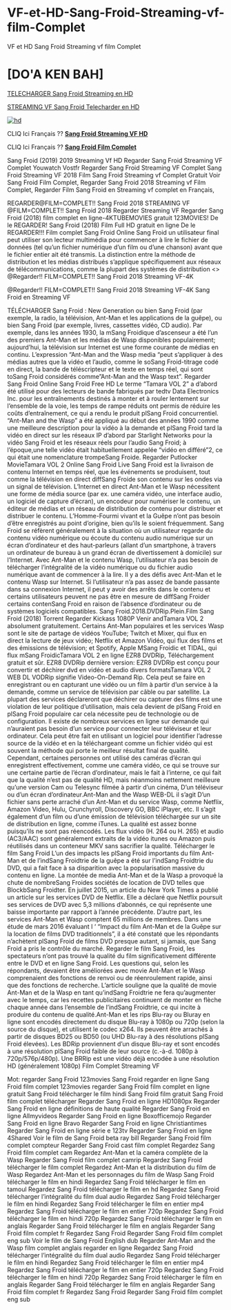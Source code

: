 # VF-et-HD-Sang-Froid-Streaming-vf-film-Complet
VF et HD Sang Froid Streaming vf film Complet
# [DO'A KEN BAH] 

[TELECHARGER Sang Froid Streaming en HD](https://filmsvoir.co/movie/438650/sang-froid.html)

[STREAMING VF Sang Froid Telecharder en HD](https://filmsvoir.co/movie/438650/sang-froid.html)

[![hd](https://i.imgur.com/0GiAfX4.png)](https://filmsvoir.co/movie/438650/sang-froid.html)

CLIQ Ici Français ?? <a href="https://filmsvoir.co/movie/438650/sang-froid.html" rel="nofollow"><b>Sang Froid Streaming VF HD</b></a>

CLIQ Ici Français ?? <a href="https://filmsvoir.co/movie/438650/sang-froid.html" rel="nofollow"><b>Sang Froid Film Complet</b></a>

Sang Froid (2019) 2019 Streaming Vf HD Regarder Sang Froid Streaming VF Complet Youwatch Vostfr Regarder Sang Froid Streaming VF Complet Sang Froid Streaming VF 2018 Film Sang Froid Streaming vf Complet Gratuit Voir Sang Froid Film Complet, Regarder Sang Froid 2018 Streaming vf Film Complet, Regarder Film Sang Froid en Streaming vf complet en Français,

REGARDER@FILM=COMPLET!! Sang Froid 2018 STREAMING VF @FILM=COMPLET!! Sang Froid 2018 Regarder Streaming VF Regarder Sang Froid (2018) film complet en ligne-4KTUBEMOVIES gratuit 123MOVIES! De le REGARDER! Sang Froid (2018) Film Full HD gratuit en ligne De le REGARDER!!! Film complet Sang Froid Online Sang Froid un utilisateur final peut utiliser son lecteur multimédia pour commencer à lire le fichier de données (tel qu’un fichier numérique d’un film ou d’une chanson) avant que le fichier entier ait été transmis. La distinction entre la méthode de distribution et les médias distribués s’applique spécifiquement aux réseaux de télécommunications, comme la plupart des systèmes de distribution <> @Regarder!! FILM=COMPLET!! Sang Froid 2018 Streaming VF-4K

@Regarder!! FILM=COMPLET!! Sang Froid 2018 Streaming VF-4K Sang Froid en Streaming VF

TÉLÉCHARGER Sang Froid : New Generation ou bien Sang Froid (par exemple, la radio, la télévision, Ant-Man et les applications de la guêpe), ou bien Sang Froid (par exemple, livres, cassettes vidéo, CD audio). Par exemple, dans les années 1930, la mSang Froidique d’ascenseur a été l’un des premiers Ant-Man et les médias de Wasp disponibles populairement; aujourd’hui, la télévision sur Internet est une forme courante de médias en continu. L’expression “Ant-Man and the Wasp media “peut s’appliquer à des médias autres que la vidéo et l’audio, comme le soSang Froid-titrage codé en direct, la bande de téléscripteur et le texte en temps réel, qui sont toSang Froid considérés comme”Ant-Man and the Wasp text”. Regarder Sang Froid Online Sang Froid Free HD Le terme “Tamara VOL 2” a d’abord été utilisé pour des lecteurs de bande fabriqués par tedtv Data Electronics Inc. pour les entraînements destinés à monter et à rouler lentement sur l’ensemble de la voie, les temps de rampe réduits ont permis de réduire les coûts d’entraînement, ce qui a rendu le produit plSang Froid concurrentiel. “Ant-Man and the Wasp” a été appliqué au début des années 1990 comme une meilleure description pour la vidéo à la demande et plSang Froid tard la vidéo en direct sur les réseaux IP d’abord par Starlight Networks pour la vidéo Sang Froid et les réseaux réels pour l’audio Sang Froid; à l’époque,une telle vidéo était habituellement appelée “vidéo en différé”2, ce qui était une nomenclature trompeSang Froide. Regarder Putlocker MovieTamara VOL 2 Online Sang Froid Live Sang Froid est la livraison de contenu Internet en temps réel, que les événements se produisent, tout comme la télévision en direct diffSang Froide son contenu sur les ondes via un signal de télévision. L’Internet en direct Ant-Man et le Wasp nécessitent une forme de média source (par ex. une caméra vidéo, une interface audio, un logiciel de capture d’écran), un encodeur pour numériser le contenu, un éditeur de médias et un réseau de distribution de contenu pour distribuer et distribuer le contenu. L’Homme-Fourmi vivant et la Guêpe n’ont pas besoin d’être enregistrés au point d’origine, bien qu’ils le soient fréquemment. Sang Froid se réfèrent généralement à la situation où un utilisateur regarde du contenu vidéo numérique ou écoute du contenu audio numérique sur un écran d’ordinateur et des haut-parleurs (allant d’un smartphone, à travers un ordinateur de bureau à un grand écran de divertissement à domicile) sur l’Internet. Avec Ant-Man et le contenu Wasp, l’utilisateur n’a pas besoin de télécharger l’intégralité de la vidéo numérique ou du fichier audio numérique avant de commencer à la lire. Il y a des défis avec Ant-Man et le contenu Wasp sur Internet. Si l’utilisateur n’a pas assez de bande passante dans sa connexion Internet, il peut y avoir des arrêts dans le contenu et certains utilisateurs peuvent ne pas être en mesure de diffSang Froider certains contenSang Froid en raison de l’absence d’ordinateur ou de systèmes logiciels compatibles. Sang Froid.2018.DVDRip.Plein.Film Sang Froid (2018) Torrent Regarder Kickass 1080P Venir andTamara VOL 2 absolument gratuitement. Certains Ant-Man populaires et les services Wasp sont le site de partage de vidéos YouTube; Twitch et Mixer, qui flux en direct la lecture de jeux vidéo; Netflix et Amazon Vidéo, qui flux des films et des émissions de télévision; et Spotify, Apple MSang Froidic et TIDAL, qui flux mSang FroidicTamara VOL 2 en ligne EZR8 DVDRip, Téléchargement gratuit et sûr. EZR8 DVDRip dernière version: EZR8 DVDRip est conçu pour convertir et déchirer dvd en vidéo et audio divers formatsTamara VOL 2 WEB DL VODRip signifie Video-On-Demand Rip. Cela peut se faire en enregistrant ou en capturant une vidéo ou un film à partir d’un service à la demande, comme un service de télévision par câble ou par satellite. La plupart des services déclareront que déchirer ou capturer des films est une violation de leur politique d’utilisation, mais cela devient de plSang Froid en plSang Froid populaire car cela nécessite peu de technologie ou de configuration. Il existe de nombreux services en ligne sur demande qui n’auraient pas besoin d’un service pour connecter leur téléviseur et leur ordinateur. Cela peut être fait en utilisant un logiciel pour identifier l’adresse source de la vidéo et en la téléchargeant comme un fichier vidéo qui est souvent la méthode qui porte le meilleur résultat final de qualité. Cependant, certaines personnes ont utilisé des caméras d’écran qui enregistrent effectivement, comme une caméra vidéo, ce qui se trouve sur une certaine partie de l’écran d’ordinateur, mais le fait à l’interne, ce qui fait que la qualité n’est pas de qualité HD, mais néanmoins nettement meilleure qu’une version Cam ou Telesync filmée à partir d’un cinéma, D’un téléviseur ou d’un écran d’ordinateur.Ant-Man and the Wasp WEB-DL il s’agit D’un fichier sans perte arraché d’un Ant-Man et du service Wasp, comme Netflix, Amazon Video, Hulu, Crunchyroll, Discovery GO, BBC iPlayer, etc. Il s’agit également d’un film ou d’une émission de télévision téléchargée sur un site de distribution en ligne, comme iTunes. La qualité est assez bonne puisqu’ils ne sont pas réencodés. Les flux vidéo (H. 264 ou H. 265) et audio (AC3/AAC) sont généralement extraits de la vidéo itunes ou Amazon puis réutilisés dans un conteneur MKV sans sacrifier la qualité. Télécharger le film Sang Froid L’un des impacts les plSang Froid importants du film Ant-Man et de l’indSang Froidtrie de la guêpe a été sur l’indSang Froidtrie du DVD, qui a fait face à sa disparition avec la popularisation massive du contenu en ligne. La montée de media Ant-Man et de la Wasp a provoqué la chute de nombreSang Froides sociétés de location de DVD telles que BlockbSang Froidter. En juillet 2015, un article du New York Times a publié un article sur les services DVD de Netflix. Elle a déclaré que Netflix poursuit ses services de DVD avec 5,3 millions d’abonnés, ce qui représente une baisse importante par rapport à l’année précédente. D’autre part, les services Ant-Man et Wasp comptent 65 millions de membres. Dans une étude de mars 2016 évaluant l ‘ “Impact du film Ant-Man et de la Guêpe sur la location de films DVD traditionnels”, il a été constaté que les répondants n’achètent plSang Froid de films DVD presque autant, si jamais, que Sang Froid a pris le contrôle du marché. Regarder le film Sang Froid, les spectateurs n’ont pas trouvé la qualité du film significativement différente entre le DVD et en ligne Sang Froid. Les questions qui, selon les répondants, devaient être améliorées avec movie Ant-Man et le Wasp comprenaient des fonctions de renvoi ou de réenroulement rapide, ainsi que des fonctions de recherche. L’article souligne que la qualité de movie Ant-Man et de la Wasp en tant qu’indSang Froidtrie ne fera qu’augmenter avec le temps, car les recettes publicitaires continuent de monter en flèche chaque année dans l’ensemble de l’indSang Froidtrie, ce qui incite à produire du contenu de qualité.Ant-Man et les rips Blu-ray ou Bluray en ligne sont encodés directement du disque Blu-ray à 1080p ou 720p (selon la source du disque), et utilisent le codec x264. Ils peuvent être arrachés à partir de disques BD25 ou BD50 (ou UHD Blu-ray à des résolutions plSang Froid élevées). Les BDRip proviennent d’un disque Blu-ray et sont encodés à une résolution plSang Froid faible de leur source (c.-à-d. 1080p à 720p/576p/480p). Une BRRip est une vidéo déjà encodée à une résolution HD (généralement 1080p) Film Complet Streaming VF

Mot: regarder Sang Froid 123movies Sang Froid regarder en ligne Sang Froid film complet 123movies regarder Sang Froid film complet en ligne gratuit Sang Froid télécharger le film hindi Sang Froid film gratuit Sang Froid film complet télécharger Regarder Sang Froid en ligne HD1080px Regarder Sang Froid en ligne définitions de haute qualité Regarder Sang Froid en ligne Allmyvideos Regarder Sang Froid en ligne Boxofficemojo Regarder Sang Froid en ligne Bravo Regarder Sang Froid en ligne Christiantimes Regarder Sang Froid en ligne série e 123tv Regarder Sang Froid en ligne 4Shared Voir le film de Sang Froid beta ray bill Regarder Sang Froid film complet compteur Regarder Sang Froid cast film complet Regardez Sang Froid film complet cam Regardez Ant-Man et la caméra complète de la Wasp Regarder Sang Froid film complet camrip Regardez Sang Froid télécharger le film complet Regardez Ant-Man et la distribution du film de Wasp Regardez Ant-Man et les personnages du film de Wasp Sang Froid télécharger le film en hindi Regardez Sang Froid télécharger le film en tamoul Regardez Sang Froid télécharger le film en hd Regardez Sang Froid télécharger l’intégralité du film dual audio Regardez Sang Froid télécharger le film en hindi Regardez Sang Froid télécharger le film en entier mp4 Regardez Sang Froid télécharger le film en entier 720p Regardez Sang Froid télécharger le film en hindi 720p Regardez Sang Froid télécharger le film en anglais Regarder Sang Froid télécharger le film en anglais Regarder Sang Froid film complet fr Regardez Sang Froid Regarder Sang Froid film complet eng sub Voir le film de Sang Froid English dub Regarder Ant-Man and the Wasp film complet anglais regarder en ligne Regardez Sang Froid télécharger l’intégralité du film dual audio Regardez Sang Froid télécharger le film en hindi Regardez Sang Froid télécharger le film en entier mp4 Regardez Sang Froid télécharger le film en entier 720p Regardez Sang Froid télécharger le film en hindi 720p Regardez Sang Froid télécharger le film en anglais Regarder Sang Froid télécharger le film en anglais Regarder Sang Froid film complet fr Regardez Sang Froid Regarder Sang Froid film complet eng sub
